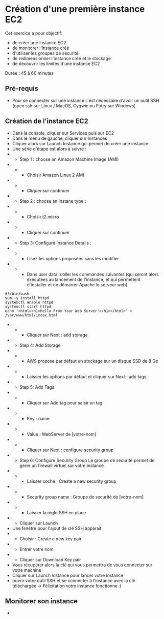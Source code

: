 # Création d'une première instance EC2

Cet exercice a pour objectif:
* de créer une instance EC2 
* de monitorer l'instance créé
* d'utiliser les groupes de sécurité
* de redimensionner l'instance créé et le stockage
* de découvrir les limites d'une instance EC2

Durée : 45 à 60 minutes

## Pré-requis 
* Pour se connecter sur une instance il est nécessaire d'avoir un outil SSH (open ssh sur Linux / MacOS, Cygwin ou Putty sur Windows)

## Création de l'instance EC2
* Dans la console, cliquer sur Services puis sur EC2
* Dans le menu de gauche, cliquer sur Instances
* Cliquer alors sur Launch Instance qui permet de créer une instance
* Une série d'étape est alors à suivre :
* * Step 1 : choose an Amazon Machine Image (AMI)
* * * Choisir Amazon Linux 2 AMI 
* * * Cliquer sur continuer
* * Step 2 : choose an instane type :
* * * Choisir t2.micro
* * * Cliquer sur continuer
* * Step 3: Configure Instance Details :
* * * Lisez les options proposées sans les modifier
* * * Dans user data, coller les commandes suivantes (qui seront alors exécutées au lancement de l'instance, et qui permettent d'installer et de démarrer Apache le serveur web) 
```
#!/bin/bash
yum -y install httpd
systemctl enable httpd
systemctl start httpd
echo '<html><h1>Hello From Your Web Server!</h1></html>' > /var/www/html/index.html
```
* * * Cliquer sur Next : add storage
* * Step 4: Add Storage
* * * AWS propose par défaut un stockage sur un disque SSD de 8 Go
* * * Laisser les options par défaut et cliquer sur Next : add tags
* * Step 5: Add Tags
* * * Cliquer sur Add tag pour saisir un tag 
* * * Key : name
* * * Value : WebServer de [votre-nom]
* * * Cliquer sur Next : configure security group
* * Step 6: Configure Security Group
Le groupe de sécurité permet de gérer un firewall virtuel sur votre instance
* * * Laisser coché : Create a new security group
* * * Security group name : Groupe de securité de [votre-nom]
* * * Laisser la règle SSH en place
* * Cliquer sur Launch 
* Une fenêtre pour l'ajout de clé SSH apparait
* * Choisir : Create a new key pair
* * Entrer votre nom
* * Cliquer sur Download Key pair
* Vous récupérer alors la clé qui vous permettra de vous connecter sur votre machine
* Cliquer sur Launch Instance pour lancer votre instance
* ouvrir votre outil SSH et se connecter à l'instance avec la clé téléchargée 
-> Félicitation votre instance fonctionne :) 

## Monitorer son instance
* 
